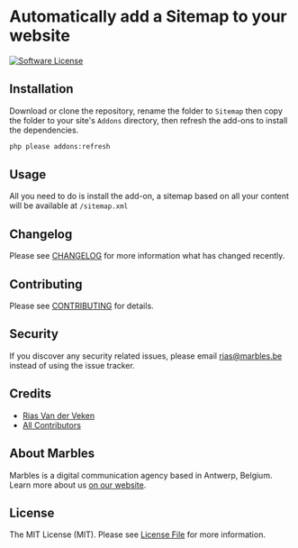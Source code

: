 # Automatically add a Sitemap to your website

[![Software License](https://img.shields.io/badge/license-MIT-brightgreen.svg?style=flat-square)](LICENSE.md)

## Installation

Download or clone the repository, rename the folder to `Sitemap` then copy the folder to your site's `Addons` directory, then refresh the add-ons to install the dependencies.

``` bash
php please addons:refresh
```

## Usage

All you need to do is install the add-on, a sitemap based on all your content will be available at `/sitemap.xml`

## Changelog

Please see [CHANGELOG](CHANGELOG.md) for more information what has changed recently.

## Contributing

Please see [CONTRIBUTING](CONTRIBUTING.md) for details.

## Security

If you discover any security related issues, please email rias@marbles.be instead of using the issue tracker.

## Credits

- [Rias Van der Veken](https://github.com/rias500)
- [All Contributors](../../contributors)

## About Marbles
Marbles is a digital communication agency based in Antwerp, Belgium. Learn more about us [on our website](https://www.marbles.be).

## License

The MIT License (MIT). Please see [License File](LICENSE.md) for more information.